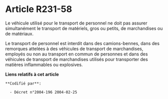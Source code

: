 # Article R231-58

Le véhicule utilisé pour le transport de personnel ne doit pas assurer simultanément le transport de matériels, gros ou
petits, de marchandises ou de matériaux.

Le transport de personnel est interdit dans des camions-bennes, dans des remorques attelées à des véhicules de transport de
marchandises, employés ou non au transport en commun de personnes et dans des véhicules de transport de marchandises utilisés
pour transporter des matières inflammables ou explosives.

**Liens relatifs à cet article**

	**Codifié par**:

	  - Décret n°2004-196 2004-02-25
